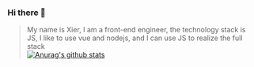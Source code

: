 ### Hi there 👋
> My name is Xier, I am a front-end engineer, 
> the technology stack is JS, I like to use vue and nodejs, 
> and I can use JS to realize the full stack  
[![Anurag's github stats](https://github-readme-stats.vercel.app/api?username=anuraghazra "![Anurag's github stats")](https://github.com/anuraghazra/github-readme-stats)
